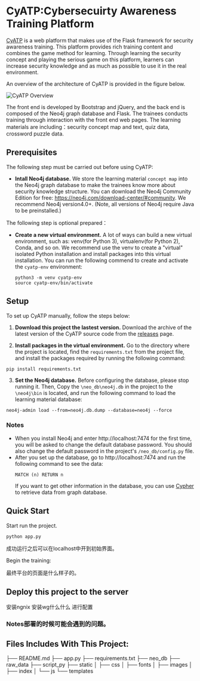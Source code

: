 # CyATP:Cybersecuirty Awareness Training Platform

[CyATP](http://www.cyber-atp.tk) is a web platform that makes use of the Flask framework for security awareness training.
This platform provides rich training content and combines the game method for learning.
Through learning the security concept and playing the serious game on this platform, 
learners can increase security knowledge and as much as possible to use it in the real environment.  

An overview of the architecture of CyATP is provided in the figure below.

![CyATP Overview](http://www.meizia.net/pic/overview.jpg)

The front end is developed by Bootstrap and jQuery, and the back end is composed of the Neo4j graph database and Flask.
The trainees conducts training through interaction with the front end web pages.
The learning materials are including：security concept map and text, quiz data, crossword puzzle data.


## Prerequisites
The following step must be carried out before using CyATP:
* **Intall Neo4j database.** We store the learning material `concept map` into the Neo4j graph database to make the trainees know more about security knowledge structure. You can download the Neo4j Community Edition for free: https://neo4j.com/download-center/#community. We recommend Neo4j version4.0+. (Note, all versions of  Neo4j require Java to be preinstalled.)

The following step is optional prepared：
* **Create a new virtual environment.** A lot of ways can build a new virtual environment, such as: venv(for Python 3), virtualenv(for Python 2), Conda, and so on. We recommend use the venv to create a "virtual" isolated Python installation and install packages into this virtual installation. You can run the following commend to create and activate the `cyatp-env` environment:
  ```
  python3 -m venv cyatp-env
  source cyatp-env/bin/activate
  ```


## Setup
To set up CyATP manually, follow the steps below:
1. **Download this project the lastest version.** Download the archive of the latest version of the CyATP source code from the [releases](https://github.com/meizia/cyatp) page.

2. **Install packages in the virtual environment.** Go to the directory where the project is located, find the `requirements.txt` from the project file, and install the packages required by running the following command:
  ```
  pip install requirements.txt
  ```
3. **Set the Neo4j database.** Before configuring the database, please stop running it. Then, Copy the `\neo_db\neo4j.db` in the project to the `\neo4j\bin` is located, and run the following command to load the learning material database:
  ``` 
  neo4j-admin load --from=neo4j.db.dump --database=neo4j --force 
  ``` 
### Notes 
* When you install Neo4j and enter http://localhost:7474 for the first time, you will be asked to change the default database password. You should also change the default password in the project's `/neo_db/config.py` file. 
* After you set up the database, go to http://localhost:7474 and run the following command to see the data:
  ``` 
  MATCH (n) RETURN n
  ``` 
  If you want to get other information in the database, you can use [Cypher](https://neo4j.com/developer/cypher/) to retrieve data from graph database.


## Quick Start

Start run the project.   
```
python app.py 
```
成功运行之后可以在localhost中开到初始界面。

Begin the training:

最终平台的页面是什么样子的。

## Deploy this project to the server 
安装ngnix
安装wg什么什么
进行配置

### Notes部署的时候可能会遇到的问题。

## Files Includes With This Project:
├── README.md
├── app.py
├── requirements.txt
├── neo_db
├── raw_data
├── script_py
├── static
│   ├── css
│   ├── fonts
│   ├── images
│   ├── index
│   └── js
└── templates

